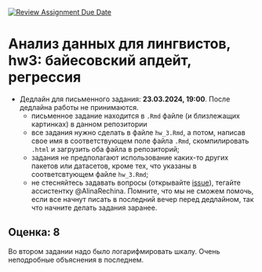 [![Review Assignment Due Date](https://classroom.github.com/assets/deadline-readme-button-24ddc0f5d75046c5622901739e7c5dd533143b0c8e959d652212380cedb1ea36.svg)](https://classroom.github.com/a/oVsAZs0p)
# Анализ данных для лингвистов, hw3: байесовский апдейт, регрессия

* Дедлайн для письменного задания: **23.03.2024, 19:00**. После дедлайна работы не принимаются.
    * письменное задание находится в `.Rmd` файле (и близлежащих картинках) в данном репозитории
    * все задания нужно сделать в файле `hw_3.Rmd`, а потом, написав свое имя в соответствующем поле файла `.Rmd`, скомпилировать `.html` и загрузить оба файла в репозиторий;
    * задания не предполагают использование каких-то других пакетов или датасетов, кроме тех, что указаны в соответсвтующем файле `hw_3.Rmd`;
    * не стесняйтесь задавать вопросы (открывайте [issue](https://help.github.com/en/github/managing-your-work-on-github/creating-an-issue)), тегайте ассистентку @AlinaRechina. Помните, что мы не сможем помочь, если все начнут писать в последний вечер перед дедлайном, так что начните делать задания заранее.


## Оценка: 8

Во втором задании надо было логарифмировать шкалу. Очень неподробные объяснения в последнем.
